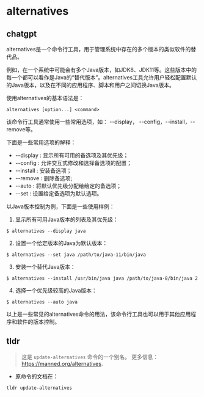 # alternatives 
## chatgpt 
alternatives是一个命令行工具，用于管理系统中存在的多个版本的类似软件的替代品。 

例如，在一个系统中可能会有多个Java版本，如JDK8、JDK11等。这些版本中的每一个都可以看作是Java的“替代版本”。alternatives工具允许用户轻松配置默认的Java版本，以及在不同的应用程序、脚本和用户之间切换Java版本。

使用alternatives的基本语法是：

```
alternatives [option...] <command>
```

该命令行工具通常使用一些常用选项，如： --display， --config，--install，--remove等。

下面是一些常用选项的解释：

- --display : 显示所有可用的备选项及其优先级；
- --config : 允许交互式修改和选择备选项的配置；
- --install : 安装备选项；
- --remove : 删除备选项;
- --auto : 将默认优先级分配给给定的备选项；
- --set : 设置给定备选项为默认选项。

以Java版本控制为例，下面是一些使用样例：

1. 显示所有可用Java版本的列表及其优先级：

```
$ alternatives --display java
```

2. 设置一个给定版本的Java为默认版本：

```
$ alternatives --set java /path/to/java-11/bin/java
```

3. 安装一个替代Java版本：

```
$ alternatives --install /usr/bin/java java /path/to/java-8/bin/java 2
```

4. 选择一个优先级较高的Java版本：

```
$ alternatives --auto java
```

以上是一些常见的alternatives命令的用法，该命令行工具也可以用于其他应用程序和软件的版本控制。 

## tldr 
 
> 这是 `update-alternatives` 命令的一个别名。
> 更多信息：<https://manned.org/alternatives>.

- 原命令的文档在：

`tldr update-alternatives`
